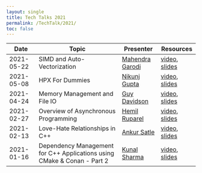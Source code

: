 ```yaml
---
layout: single
title: Tech Talks 2021
permalink: /TechTalk/2021/
toc: false
---
```

| Date |  Topic  | Presenter | Resources |
|---|---|---|---|
| 2021-05-22 |  SIMD and Auto-Vectorization  | [Mahendra Garodi](https://www.linkedin.com/in/garodimahendra/) | [video](https://youtu.be/Fuy5o0JUc9Y), [slides](https://github.com/CppIndia-UserGroup/CppIndia-SessionDocuments/tree/master/2021/05-22) |
| 2021-05-08 |  HPX For Dummies  | [Nikunj Gupta](https://www.linkedin.com/in/gnikunj/) | [video](https://youtu.be/ojVL7E7VsJ4), [slides](https://github.com/CppIndia-UserGroup/CppIndia-SessionDocuments/tree/master/2021/05-08) |
| 2021-04-24 |  Memory Management and File IO  | [Guy Davidson](https://www.linkedin.com/in/guy-davidson-0b4789/) | [video](https://youtu.be/p46PlKyMDhs), [slides](https://github.com/CppIndia-UserGroup/CppIndia-SessionDocuments/tree/master/2021/04-24) |
| 2021-02-27 |  Overview of Asynchronous Programming  | [Hemil Ruparel](https://www.linkedin.com/in/hemil-ruparel-2aa513166/) | [video](https://youtu.be/wEs-oiG0brk), [slides](https://github.com/CppIndia-UserGroup/CppIndia-SessionDocuments/tree/master/2021/27-02-2021) |
| 2021-02-13 |  Love-Hate Relationships in C++  | [Ankur Satle](https://www.linkedin.com/in/ankursatle) | [video](https://youtu.be/2MFWOAptijU), [slides](https://github.com/CppIndia-UserGroup/CppIndia-SessionDocuments/tree/master/2021/02-13) |
| 2021-01-16 |  Dependency Management for C++ Applications using CMake & Conan - Part 2  | [Kunal Sharma](https://www.linkedin.com/in/kunalsharmaaa/) | [video](https://youtu.be/vVtXqeOrizY), [slides](https://github.com/CppIndia-UserGroup/CppIndia-SessionDocuments/tree/master/16-01-2021) |